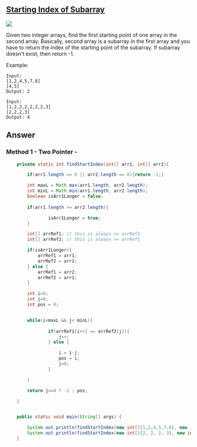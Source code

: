 ## [Starting Index of Subarray](https://leetcode.com/discuss/interview-question/402692/Microsoft-or-On-Campus-Interview-or-Starting-Index-Of-Subarray)

![](https://github.com/weltond/DataStructure/blob/master/medium.PNG)

Given two integer arrays, find the first starting point of one array in the second array. Basically, second array is a subarray in the first array and you have to return the index of the starting point of the subarray. If subarray doesn't exist, then return -1.

Example:

```
Input:
[1,2,4,5,7,8]
[4,5]
Output: 2
```

```
Input:
[1,2,2,2,2,2,2,3]
[2,2,2,3]
Output: 4
```

## Answer
### Method 1 - Two Pointer - 

```java
    private static int findStartIndex(int[] arr1, int[] arr2){

        if(arr1.length == 0 || arr2.length == 0){return -1;}

        int maxL = Math.max(arr1.length, arr2.length);
        int minL = Math.min(arr1.length, arr2.length);
        boolean isArr1Longer = false;
        
        if(arr1.length >= arr2.length){

                isArr1Longer = true;
        }

        int[] arrRef1; // this is always >= arrRef2
        int[] arrRef2; // this is always <= arrRef1

        if(isArr1Longer){
            arrRef1 = arr1;
            arrRef2 = arr2;
        } else {
            arrRef1 = arr2;
            arrRef2 = arr1;
        }

        int i=0;
        int j=0;
        int pos = 0;


        while(i<maxL && j< minL){
            
                if(arrRef1[i++] == arrRef2[j]){
                    j++;
                } else {

                    i = i-j;
                    pos = i;
                    j=0;
                }

        }

        return j==0 ? -1 : pos;

    }


    public static void main(String[] args) {

        System.out.println(findStartIndex(new int[]{1,2,4,5,7,8}, new int[]{4,5}));
        System.out.println(findStartIndex(new int[]{2, 2, 2, 3}, new int[]{1, 2, 2, 2, 2, 2, 2, 3}));
    } 
```
